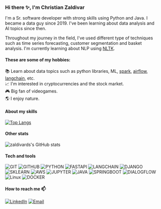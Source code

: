 ### Hi there ✨, I'm Christian Zaldivar

I'm a Sr. software developer with strong skills using Python and Java. I became a data guy since 2019. I've been learning about data analysis and AI topics since then.

Throughout my journey in the field, I've used different type of techniques such as time series forecasting, customer segmentation and basket analysis. I'm currently learning about NLP using [NLTK](https://www.nltk.org/).

#### These are some of my hobbies:

:books: Learn about data topics such as python libraries, ML, [spark](https://spark.apache.org/), [airflow](https://airflow.apache.org/), [langchain](https://www.langchain.com/), etc. <br>
:chart_with_upwards_trend: I'm interested in cryptocurrencies and the stock market.<br>
:video_game: Big fan of videogames.<br>
:earth_americas: I enjoy nature.

#### About my skills
[![Top Langs](https://github-readme-stats.vercel.app/api/top-langs/?username=zaldivards&layout=compact&card_width=450)](https://github.com/anuraghazra/github-readme-stats)

#### Other stats
![zaldivards's GitHub stats](https://github-readme-stats.vercel.app/api?username=zaldivards&unhide=contribs,prs&theme=buefy&show_icons=true) 

#### Tech and tools
![GIT](http://img.shields.io/badge/-Git-f76d50?style=flat&logo=git&logoColor=white)
![GITHUB](http://img.shields.io/badge/-Github-ffffff?style=flat&logo=github&logoColor=black)
![PYTHON](http://img.shields.io/badge/-Python-2c70a8?style=flat&logo=python&logoColor=white)
![FASTAPI](https://img.shields.io/badge/-FastAPI-2c77a8?style=flat&logo=FastAPI&logoColor=white)
![LANGCHAIN](https://img.shields.io/badge/-LangChain-2c78a8?style=flat&logo=langchain&logoColor=white)
![DJANGO](https://img.shields.io/badge/-Django-1e5428?style=flat&logo=Django&logoColor=white)
![SKLEARN](https://img.shields.io/badge/-scikitlearn-f9881e?style=flat&logo=scikitlearn&logoColor=white)
![AWS](https://img.shields.io/badge/-AWS-000000?style=flat&logo=amazonwebservices&logoColor=white)
![JUPYTER](https://img.shields.io/badge/-Jupyter-f9881e?style=flat&logo=Jupyter&logoColor=white)
![JAVA](https://img.shields.io/badge/-Java-da4716?style=flat&logo=java&logoColor=white)
![SPRINGBOOT](https://img.shields.io/badge/-Spring%20Boot-51b34f?style=flat&logo=Spring%20Boot&logoColor=white)
![DIALOGFLOW](https://img.shields.io/badge/-Dialogflow-f08844?style=flat&logo=Dialogflow&logoColor=white)
![Linux](http://img.shields.io/badge/-Linux-ffffff?style=flat&logo=linux&logoColor=black)
![DOCKER](https://img.shields.io/badge/-Docker-55c0d4?style=flat&logo=Docker&logoColor=white)

#### How to reach me 📫
<a href="https://www.linkedin.com/in/christian-zaldivar-4a375411b" target="_blank"><img alt="LinkedIn" src="https://img.shields.io/badge/-Linkedin-427ebb?logo=linkedin&logoColor=white"></a>  <a href="mailto:herrerachristian1897@gmail.com" target="_blank"><img alt="Email" src="https://img.shields.io/badge/-Email-fb5216?logo=gmail&logoColor=white"></a>
